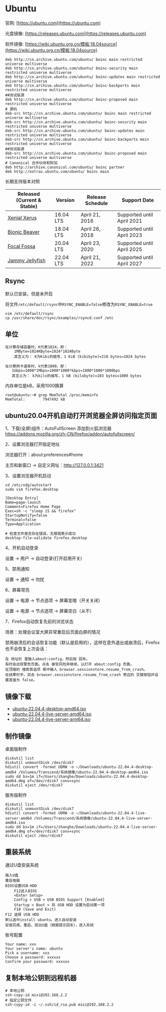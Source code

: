 # Ubuntu

官网: [https://ubuntu.com](https://ubuntu.com)

光盘镜像: [https://releases.ubuntu.com](https://releases.ubuntu.com)

软件镜像: [https://wiki.ubuntu.org.cn/模板:18.04source](https://wiki.ubuntu.org.cn/模板:18.04source)

```
deb http://cn.archive.ubuntu.com/ubuntu/ boinc main restricted universe multiverse
deb http://cn.archive.ubuntu.com/ubuntu/ boinc-security main restricted universe multiverse
deb http://cn.archive.ubuntu.com/ubuntu/ boinc-updates main restricted universe multiverse
deb http://cn.archive.ubuntu.com/ubuntu/ boinc-backports main restricted universe multiverse
##测试版源
deb http://cn.archive.ubuntu.com/ubuntu/ boinc-proposed main restricted universe multiverse
# 源码
deb-src http://cn.archive.ubuntu.com/ubuntu/ boinc main restricted universe multiverse
deb-src http://cn.archive.ubuntu.com/ubuntu/ boinc-security main restricted universe multiverse
deb-src http://cn.archive.ubuntu.com/ubuntu/ boinc-updates main restricted universe multiverse
deb-src http://cn.archive.ubuntu.com/ubuntu/ boinc-backports main restricted universe multiverse
##测试版源
deb-src http://cn.archive.ubuntu.com/ubuntu/ boinc-proposed main restricted universe multiverse
# Canonical 合作伙伴和附加
deb http://archive.canonical.com/ubuntu/ boinc partner
deb http://extras.ubuntu.com/ubuntu/ boinc main
```

长期支持版本对照

Released (Current & Stable) | Version | Release Schedule | Support Date
--- | --- | --- | ---
[Xenial Xerus](https://releases.ubuntu.com/xenial/) | 16.04 LTS | April 21, 2016 | Supported until April 2021
[Bionic Beaver](https://releases.ubuntu.com/bionic/) | 18.04 LTS | April 26, 2018 | Supported until April 2023
[Focal Fossa](https://releases.ubuntu.com/focal/) | 20.04 LTS | April 23, 2020 | Supported until April 2025
[Jammy Jellyfish](https://releases.ubuntu.com/jammy/) | 22.04 LTS | April 21, 2022 | Supported until April 2027


## Rsync

默认已安装，但是未开启

将文件`/etc/default/rsync`中`RSYNC_ENABLE=false`修改为`RSYNC_ENABLE=true`
```
vim /etc/default/rsync
cp /usr/share/doc/rsync/examples/rsyncd.conf /etc
```

## 单位

```
在计算存储容量时，K代表1024，即：
    1MByte=1024KByte=1024*1024Byte
    其含义为： K为Kibi的缩写，1 KiB (kibibyte)=210 bytes=1024 bytes

在计算网卡速率时，k代表1000，即：
   1Gbps=1000*1Mbps=1000*1000*kbps=1000*1000*1000bps
   其含义为： k为kilo的缩写，1 kB (kilobyte)=103 bytes=1000 bytes
```

内存单位是kB，采用1000换算
```
root@ubuntu:~# grep MemTotal /proc/meminfo
MemTotal:        7947492 kB
```

## ubuntu20.04开机自动打开浏览器全屏访问指定页面

1、下载(全屏)组件：AutoFullScreen 添加到火狐浏览器
https://addons.mozilla.org/zh-CN/firefox/addon/autofullscreen/

2、设置浏览器打开指定地址

浏览器打开：about:preferences#home

主页和新窗口 -> 自定义网址：http://127.0.0.1:3421

3、设置浏览器开机启动

```
cd /etc/xdg/autostart
sudo vim firefox.desktop
```

```
[Desktop Entry]
Name=page-launch
Comment=Firefox Home Page
Exec=sh -c "sleep 15 && firefox"
StartupNotify=false
Terminal=false
Type=Application
```

```
# 检查文件是否存在错误，无报错表示成功
desktop-file-validate firefox.desktop
```

4、开机自动登录

设置 -> 用户 -> 自动登录(打开启用开关)

5、禁用通知

设置 -> 通知 -> 勿扰

6、屏幕常亮

设置 -> 电源 -> 节点选项 -> 屏幕变暗（开关关闭）

设置 -> 电源 -> 节点选项 -> 屏幕空白（从不）

7、Firefox自动恢复先前的浏览状态

场景：处理会议室大屏异常重启后页面白屏的情况

禁用崩溃后的会话恢复功能（默认是启用的），这样在意外退出或崩溃后，Firefox 也不会恢复上次会话：
```
在 地址栏 里输入about:config，然后按 回车。
有时会出现警告页面。点击 接受风险并继续，以打开 about:config 页面。
在顶端的 搜索首选项 框中输入 browser.sessionstore.resume_from_crash。
在结果栏中，双击 browser.sessionstore.resume_from_crash 旁边的 交替按钮并设置其值为 false。
```


## 镜像下载

- [ubuntu-22.04.4-desktop-amd64.iso](https://releases.ubuntu.com/22.04/ubuntu-22.04.4-desktop-amd64.iso)
- [ubuntu-22.04.4-live-server-amd64.iso](https://releases.ubuntu.com/22.04.4/ubuntu-22.04.4-live-server-amd64.iso)
- [ubuntu-22.04.4-live-server-arm64.iso](https://cdimage.ubuntu.com/releases/22.04/release/ubuntu-22.04.4-live-server-arm64.iso)

## 制作镜像

桌面版制作
```
diskutil list
diskutil unmountDisk /dev/disk7
hdiutil convert -format UDRW -o ~/Downloads/ubuntu-22.04.4-desktop-amd64 /Volumes/Transcend/系统镜像/ubuntu-22.04.4-desktop-amd64.iso
sudo dd bs=1m if=/Users/zhanghe/Downloads/ubuntu-22.04.4-desktop-amd64.dmg of=/dev/rdisk7 conv=sync
diskutil eject /dev/rdisk7
```

服务版制作
```
diskutil list
diskutil unmountDisk /dev/disk7
hdiutil convert -format UDRW -o ~/Downloads/ubuntu-22.04.4-live-server-amd64 /Volumes/Transcend/系统镜像/ubuntu-22.04.4-live-server-amd64.iso
sudo dd bs=1m if=/Users/zhanghe/Downloads/ubuntu-22.04.4-live-server-amd64.dmg of=/dev/rdisk7 conv=sync
diskutil eject /dev/rdisk7
```


## 重装系统

通过U盘安装系统
```
插入U盘
重启电脑
BIOS设置USB-HDD
    F12进入BIOS
    <Enter Setup>
    Config > USB > USB BIOS Support [Enabled]
    Startup > Boot > 将 USB HDD 设置为启动第一项
    F10 (Save and Exit)
F12 选择 USB HDD
默认选中install ubuntu，进入自动安装
安装完成，重启，拔出U盘（根据提示回车），进入系统
```

账号配置
```
Your name: xxx
Your server's name: ubuntu
Pick a username: xxx
Choose a password: xxxxxx
Confirm your password: xxxxxx
```

## 复制本地公钥到远程机器

```
# 本地公钥
ssh-copy-id mixi@192.168.2.2
# 指定公钥文件
ssh-copy-id -i ~/.ssh/id_rsa.pub mixi@192.168.2.2
```
